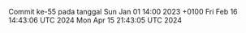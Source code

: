 Commit ke-55 pada tanggal Sun Jan 01 14:00 2023 +0100
Fri Feb 16 14:43:06 UTC 2024
Mon Apr 15 21:43:05 UTC 2024

